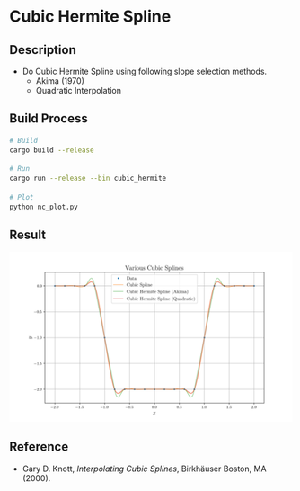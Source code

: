 # Cubic Hermite Spline

## Description

* Do Cubic Hermite Spline using following slope selection methods.
    * Akima (1970)
    * Quadratic Interpolation

## Build Process

```sh
# Build
cargo build --release

# Run
cargo run --release --bin cubic_hermite

# Plot
python nc_plot.py
```

## Result

![Result](plot.png)

## Reference

* Gary D. Knott, *Interpolating Cubic Splines*, Birkhäuser Boston, MA (2000).
